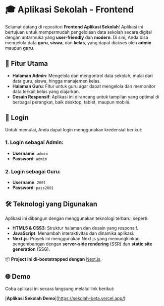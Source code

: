 # 🎓 Aplikasi Sekolah - Frontend

Selamat datang di repositori **Frontend Aplikasi Sekolah**! Aplikasi ini bertujuan untuk mempermudah pengelolaan data sekolah secara digital dengan antarmuka yang **user-friendly** dan **modern**. Di sini, Anda bisa mengelola data **guru**, **siswa**, dan **kelas**, yang dapat diakses oleh **admin** maupun **guru**.

## 🚀 Fitur Utama

- **Halaman Admin**: Mengelola dan mengontrol data sekolah, mulai dari data guru, siswa, hingga manajemen kelas.
- **Halaman Guru**: Fitur untuk guru agar dapat mengelola dan memonitor data terkait kelas yang diajarkan.
- **Desain Responsif**: Aplikasi ini dirancang untuk tampilan yang optimal di berbagai perangkat, baik desktop, tablet, maupun mobile.

## 🔑 Login

Untuk memulai, Anda dapat login menggunakan kredensial berikut:

### 1. Login sebagai **Admin**:
- **Username**: `admin`
- **Password**: `admin`

### 2. Login sebagai **Guru**:
- **Username**: `2001`
- **Password**: `pass2001`

## 🛠 Teknologi yang Digunakan

Aplikasi ini dibangun dengan menggunakan teknologi terbaru, seperti:

- **HTML5 & CSS3**: Struktur halaman dan desain yang responsif.
- **JavaScript**: Menambah interaktivitas dan dinamika aplikasi.
- **Next.js**: Proyek ini menggunakan Next.js yang memungkinkan pengembangan dengan **server-side rendering** (SSR) dan **static site generation** (SSG).

📦 **Project ini di-bootstrapped dengan** [Next.js](https://nextjs.org).

## 🌐 Demo

Coba aplikasi ini secara langsung melalui link berikut:

[**Aplikasi Sekolah Demo**][https://sekolah-beta.vercel.app/)
